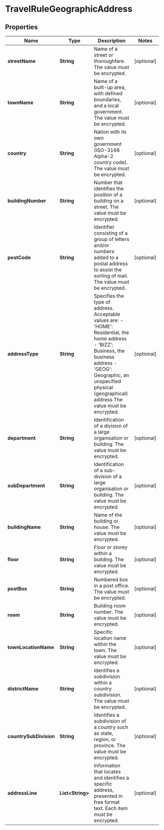 

# TravelRuleGeographicAddress


## Properties

| Name | Type | Description | Notes |
|------------ | ------------- | ------------- | -------------|
|**streetName** | **String** | Name of a street or thoroughfare. The value must be encrypted. |  [optional] |
|**townName** | **String** | Name of a built-up area, with defined boundaries, and a local government. The value must be encrypted. |  [optional] |
|**country** | **String** | Nation with its own government (ISO-3166 Alpha-2 country code). The value must be encrypted. |  [optional] |
|**buildingNumber** | **String** | Number that identifies the position of a building on a street. The value must be encrypted. |  [optional] |
|**postCode** | **String** | Identifier consisting of a group of letters and/or numbers added to a postal address to assist the sorting of mail. The value must be encrypted. |  [optional] |
|**addressType** | **String** | Specifies the type of address. Acceptable values are: - &#39;HOME&#39;: Residential, the home address - &#39;BIZZ&#39;: Business, the business address - &#39;GEOG&#39;: Geographic, an unspecified physical (geographical) address The value must be encrypted. |  [optional] |
|**department** | **String** | Identification of a division of a large organisation or building. The value must be encrypted. |  [optional] |
|**subDepartment** | **String** | Identification of a sub-division of a large organisation or building. The value must be encrypted. |  [optional] |
|**buildingName** | **String** | Name of the building or house. The value must be encrypted. |  [optional] |
|**floor** | **String** | Floor or storey within a building. The value must be encrypted. |  [optional] |
|**postBox** | **String** | Numbered box in a post office. The value must be encrypted. |  [optional] |
|**room** | **String** | Building room number. The value must be encrypted. |  [optional] |
|**townLocationName** | **String** | Specific location name within the town. The value must be encrypted. |  [optional] |
|**districtName** | **String** | Identifies a subdivision within a country subdivision. The value must be encrypted. |  [optional] |
|**countrySubDivision** | **String** | Identifies a subdivision of a country such as state, region, or province. The value must be encrypted. |  [optional] |
|**addressLine** | **List&lt;String&gt;** | Information that locates and identifies a specific address, presented in free format text. Each item must be encrypted. |  [optional] |




